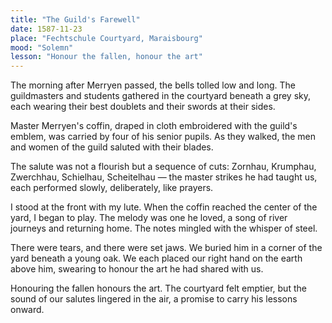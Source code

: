 ```yaml
---
title: "The Guild's Farewell"
date: 1587-11-23
place: "Fechtschule Courtyard, Maraisbourg"
mood: "Solemn"
lesson: "Honour the fallen, honour the art"
---
```


The morning after Merryen passed, the bells tolled low and long. The guildmasters and students gathered in the courtyard beneath a grey sky, each wearing their best doublets and their swords at their sides.  

Master Merryen's coffin, draped in cloth embroidered with the guild's emblem, was carried by four of his senior pupils. As they walked, the men and women of the guild saluted with their blades.  

The salute was not a flourish but a sequence of cuts: Zornhau, Krumphau, Zwerchhau, Schielhau, Scheitelhau — the master strikes he had taught us, each performed slowly, deliberately, like prayers.  

I stood at the front with my lute. When the coffin reached the center of the yard, I began to play. The melody was one he loved, a song of river journeys and returning home. The notes mingled with the whisper of steel.  

There were tears, and there were set jaws. We buried him in a corner of the yard beneath a young oak. We each placed our right hand on the earth above him, swearing to honour the art he had shared with us.  

Honouring the fallen honours the art. The courtyard felt emptier, but the sound of our salutes lingered in the air, a promise to carry his lessons onward. 
